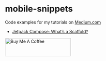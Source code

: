 # mobile-snippets
Code examples for my tutorials on [Medium.com](https://twissmueller.medium.com)

- [Jetpack Compose: What’s a Scaffold?](https://medium.com/p/35698b3a33b0)

<a href="https://www.buymeacoffee.com/twissmueller" target="_blank"><img src="https://cdn.buymeacoffee.com/buttons/v2/default-yellow.png" alt="Buy Me A Coffee" style="height: 60px !important;width: 217px !important;" ></a>
